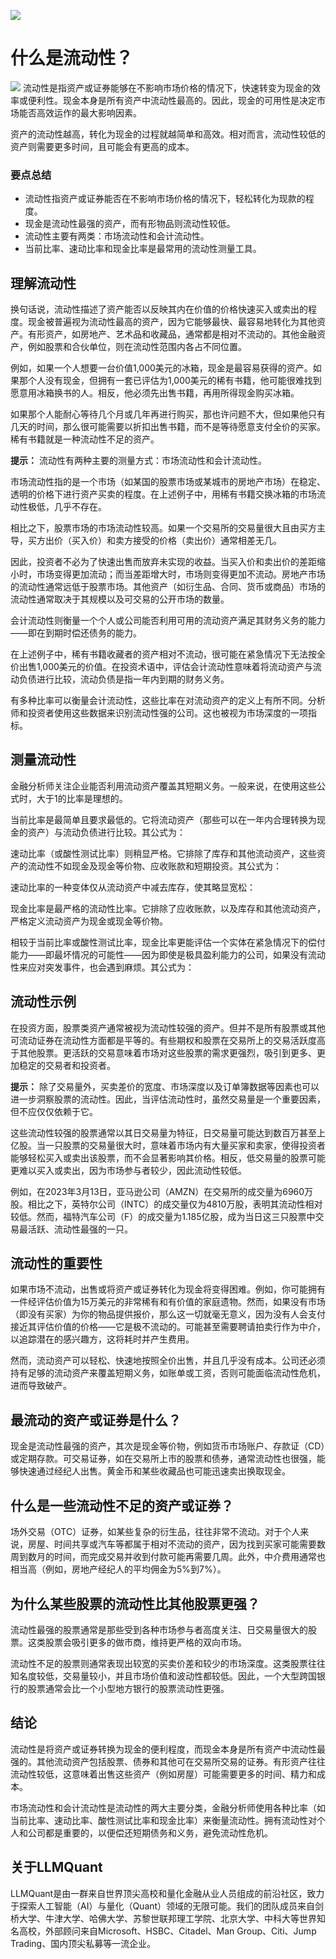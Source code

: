 ![](https://fastly.jsdelivr.net/gh/bucketio/img11@main/2024/10/21/1729466068183-23134fce-3131-4262-b18c-f378d71af4f6.gif)
# 什么是流动性？

![](https://fastly.jsdelivr.net/gh/bucketio/img9@main/2024/10/20/1729465031968-b3c8959e-1d37-4b8a-91b1-b0b0dfe25143.png)
流动性是指资产或证券能够在不影响市场价格的情况下，快速转变为现金的效率或便利性。现金本身是所有资产中流动性最高的。因此，现金的可用性是决定市场能否高效运作的最大影响因素。

资产的流动性越高，转化为现金的过程就越简单和高效。相对而言，流动性较低的资产则需要更多时间，且可能会有更高的成本。

### 要点总结

- 流动性指资产或证券能否在不影响市场价格的情况下，轻松转化为现款的程度。
- 现金是流动性最强的资产，而有形物品则流动性较低。
- 流动性主要有两类：市场流动性和会计流动性。
- 当前比率、速动比率和现金比率是最常用的流动性测量工具。

## 理解流动性

换句话说，流动性描述了资产能否以反映其内在价值的价格快速买入或卖出的程度。现金被普遍视为流动性最高的资产，因为它能够最快、最容易地转化为其他资产。有形资产，如房地产、艺术品和收藏品，通常都是相对不流动的。其他金融资产，例如股票和合伙单位，则在流动性范围内各占不同位置。

例如，如果一个人想要一台价值1,000美元的冰箱，现金是最容易获得的资产。如果那个人没有现金，但拥有一套已评估为1,000美元的稀有书籍，他可能很难找到愿意用冰箱换书的人。相反，他必须先出售书籍，再用所得现金购买冰箱。

如果那个人能耐心等待几个月或几年再进行购买，那也许问题不大，但如果他只有几天的时间，那么很可能需要以折扣出售书籍，而不是等待愿意支付全价的买家。稀有书籍就是一种流动性不足的资产。

**提示：** 流动性有两种主要的测量方式：市场流动性和会计流动性。

市场流动性指的是一个市场（如某国的股票市场或某城市的房地产市场）在稳定、透明的价格下进行资产买卖的程度。在上述例子中，用稀有书籍交换冰箱的市场流动性极低，几乎不存在。

相比之下，股票市场的市场流动性较高。如果一个交易所的交易量很大且由买方主导，买方出价（买入价）和卖方接受的价格（卖出价）通常相差无几。

因此，投资者不必为了快速出售而放弃未实现的收益。当买入价和卖出价的差距缩小时，市场变得更加流动；而当差距增大时，市场则变得更加不流动。房地产市场的流动性通常远低于股票市场。其他资产（如衍生品、合同、货币或商品）市场的流动性通常取决于其规模以及可交易的公开市场的数量。

会计流动性则衡量一个个人或公司能否利用可用的流动资产满足其财务义务的能力——即在到期时偿还债务的能力。

在上述例子中，稀有书籍收藏者的资产相对不流动，很可能在紧急情况下无法按全价出售1,000美元的价值。在投资术语中，评估会计流动性意味着将流动资产与流动负债进行比较，流动负债是指一年内到期的财务义务。

有多种比率可以衡量会计流动性，这些比率在对流动资产的定义上有所不同。分析师和投资者使用这些数据来识别流动性强的公司。这也被视为市场深度的一项指标。

## 测量流动性

金融分析师关注企业能否利用流动资产覆盖其短期义务。一般来说，在使用这些公式时，大于1的比率是理想的。

当前比率是最简单且要求最低的。它将流动资产（那些可以在一年内合理转换为现金的资产）与流动负债进行比较。其公式为：

速动比率（或酸性测试比率）则稍显严格。它排除了库存和其他流动资产，这些资产的流动性不如现金及现金等价物、应收账款和短期投资。其公式为：

速动比率的一种变体仅从流动资产中减去库存，使其略显宽松：

现金比率是最严格的流动性比率。它排除了应收账款，以及库存和其他流动资产，严格定义流动资产为现金或现金等价物。

相较于当前比率或酸性测试比率，现金比率更能评估一个实体在紧急情况下的偿付能力——即最坏情况的可能性——因为即使是极具盈利能力的公司，如果没有流动性来应对突发事件，也会遇到麻烦。其公式为：

## 流动性示例

在投资方面，股票类资产通常被视为流动性较强的资产。但并不是所有股票或其他可流动证券在流动性方面都是平等的。有些期权和股票在交易所上的交易活跃度高于其他股票。更活跃的交易意味着市场对这些股票的需求更强烈，吸引到更多、更加稳定的交易者和投资者。

**提示：** 除了交易量外，买卖差价的宽度、市场深度以及订单簿数据等因素也可以进一步洞察股票的流动性。因此，当评估流动性时，虽然交易量是一个重要因素，但不应仅仅依赖于它。

这些流动性较强的股票通常以其日交易量为特征，日交易量可能达到数百万甚至上亿股。当一只股票的交易量很大时，意味着市场内有大量买家和卖家，使得投资者能够轻松买入或卖出该股票，而不会显著影响其价格。相反，低交易量的股票可能更难以买入或卖出，因为市场参与者较少，因此流动性较低。

例如，在2023年3月13日，亚马逊公司（AMZN）在交易所的成交量为6960万股。相比之下，英特尔公司（INTC）的成交量仅为4810万股，表明其流动性相对较低。然而，福特汽车公司（F）的成交量为1.185亿股，成为当日这三只股票中交易最活跃、流动性最强的一只。

## 流动性的重要性

如果市场不流动，出售或将资产或证券转化为现金将变得困难。例如，你可能拥有一件经评估价值为15万美元的非常稀有和有价值的家庭遗物。然而，如果没有市场（即没有买家）为你的物品提供报价，那么这一切就毫无意义，因为没有人会支付接近其评估价值的价格——它是极不流动的。可能甚至需要聘请拍卖行作为中介，以追踪潜在的感兴趣方，这将耗时并产生费用。

然而，流动资产可以轻松、快速地按照全价出售，并且几乎没有成本。公司还必须持有足够的流动资产来覆盖短期义务，如账单或工资，否则可能面临流动性危机，进而导致破产。

## 最流动的资产或证券是什么？

现金是流动性最强的资产，其次是现金等价物，例如货币市场账户、存款证（CD）或定期存款。可交易证券，如在交易所上市的股票和债券，通常流动性也很强，能够快速通过经纪人出售。黄金币和某些收藏品也可能迅速卖出换取现金。

## 什么是一些流动性不足的资产或证券？

场外交易（OTC）证券，如某些复杂的衍生品，往往非常不流动。对于个人来说，房屋、时间共享或汽车等都属于相对不流动的资产，因为找到买家可能需要数周到数月的时间，而完成交易并收到付款可能再需要几周。此外，中介费用通常也相当高（例如，房地产经纪人的平均佣金为5%到7%）。

## 为什么某些股票的流动性比其他股票更强？

流动性最强的股票通常是那些受到各种市场参与者高度关注、日交易量很大的股票。这类股票会吸引更多的做市商，维持更严格的双向市场。

流动性不足的股票则通常表现出较宽的买卖价差和较少的市场深度。这类股票往往知名度较低，交易量较小，并且市场价值和波动性都较低。因此，一个大型跨国银行的股票通常会比一个小型地方银行的股票流动性更强。

## 结论

流动性是将资产或证券转换为现金的便利程度，而现金本身是所有资产中流动性最强的。其他流动资产包括股票、债券和其他可在交易所交易的证券。有形资产往往流动性较低，这意味着出售这些资产（例如房屋）可能需要更多的时间、精力和成本。

市场流动性和会计流动性是流动性的两大主要分类，金融分析师使用各种比率（如当前比率、速动比率、酸性测试比率和现金比率）来衡量流动性。拥有流动性对个人和公司都是重要的，以便偿还短期债务和义务，避免流动性危机。

## 关于LLMQuant
LLMQuant是由一群来自世界顶尖高校和量化金融从业人员组成的前沿社区，致力于探索人工智能（AI）与量化（Quant）领域的无限可能。我们的团队成员来自剑桥大学、牛津大学、哈佛大学、苏黎世联邦理工学院、北京大学、中科大等世界知名高校，外部顾问来自Microsoft、HSBC、Citadel、Man Group、Citi、Jump Trading、国内顶尖私募等一流企业。